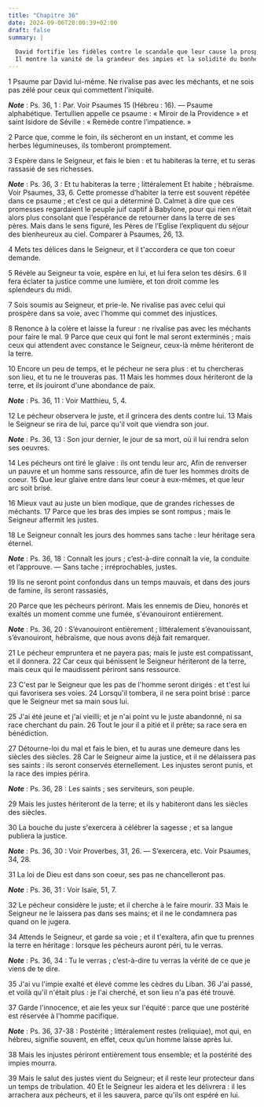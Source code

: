 ```yaml
---
title: "Chapitre 36"
date: 2024-09-06T20:00:39+02:00
draft: false
summary: |
  
  David fortifie les fidèles contre le scandale que leur cause la prospérité des méchants.
  Il montre la vanité de la grandeur des impies et la solidité du bonheur des justes.
---
```



1 Psaume par David lui-même. Ne rivalise pas avec les méchants, et ne sois pas zélé pour ceux qui commettent l'iniquité.

***Note*** :  Ps. 36, 1 : Par. Voir Psaumes 15 (Hébreu : 16). ― Psaume alphabétique. Tertullien appelle ce psaume : « Miroir de la Providence » et saint Isidore de Séville : « Remède contre l’impatience. »


2 Parce que, comme le foin, ils sécheront en un instant, et comme les herbes légumineuses, ils tomberont promptement.


3 Espère dans le Seigneur, et fais le bien : et tu habiteras la terre, et tu seras rassasié de ses richesses.

***Note*** :  Ps. 36, 3 : Et tu habiteras la terre ; littéralement Et habite ; hébraïsme. Voir Psaumes, 33, 6. Cette promesse d’habiter la terre est souvent répétée dans ce psaume ; et c’est ce qui a déterminé D. Calmet à dire que ces promesses regardaient le peuple juif captif à Babylone, pour qui rien n’était alors plus consolant que l’espérance de retourner dans la terre de ses pères. Mais dans le sens figuré, les Pères de l’Eglise l’expliquent du séjour des bienheureux au ciel. Comparer à Psaumes, 26, 13.

4 Mets tes délices dans le Seigneur, et il t'accordera ce que ton coeur demande.


5 Révèle au Seigneur ta voie, espère en lui, et lui fera selon tes désirs. 6 Il fera éclater ta justice comme une lumière, et ton droit comme les splendeurs du midi.


7 Sois soumis au Seigneur, et prie-le. Ne rivalise pas avec celui qui prospère dans sa voie, avec l'homme qui commet des injustices.


8 Renonce à la colère et laisse la fureur : ne rivalise pas avec les méchants pour faire le mal. 9 Parce que ceux qui font le mal seront exterminés ; mais ceux qui attendent avec constance le Seigneur, ceux-là même hériteront de la terre.


10 Encore un peu de temps, et le pécheur ne sera plus : et tu chercheras son lieu, et tu ne le trouveras pas. 11 Mais les hommes doux hériteront de la terre, et ils jouiront d'une abondance de paix.

***Note*** :  Ps. 36, 11 : Voir Matthieu, 5, 4.


12 Le pécheur observera le juste, et il grincera des dents contre lui. 13 Mais le Seigneur se rira de lui, parce qu'il voit que viendra son jour.

***Note*** :  Ps. 36, 13 : Son jour dernier, le jour de sa mort, où il lui rendra selon ses oeuvres.


14 Les pécheurs ont tiré le glaive : ils ont tendu leur arc, Afin de renverser un pauvre et un homme sans ressource, afin de tuer les hommes droits de coeur. 15 Que leur glaive entre dans leur coeur à eux-mêmes, et que leur arc soit brisé.


16 Mieux vaut au juste un bien modique, que de grandes richesses de méchants. 17 Parce que les bras des impies se sont rompus ; mais le Seigneur affermit les justes.


18 Le Seigneur connaît les jours des hommes sans tache : leur héritage sera éternel.

***Note*** :  Ps. 36, 18 : Connaît les jours ; c’est-à-dire connaît la vie, la conduite et l’approuve. ― Sans tache ; irréprochables, justes.

19 Ils ne seront point confondus dans un temps mauvais, et dans des jours de famine, ils seront rassasiés,


20 Parce que les pécheurs périront. Mais les ennemis de Dieu, honorés et exaltés un moment comme une fumée, s'évanouiront entièrement.

***Note*** :  Ps. 36, 20 : S’évanouiront entièrement ; littéralement s’évanouissant, s’évanouiront, hébraïsme, que nous avons déjà fait remarquer.


21 Le pécheur empruntera et ne payera pas; mais le juste est compatissant, et il donnera. 22 Car ceux qui bénissent le Seigneur hériteront de la terre, mais ceux qui le maudissent périront sans ressource.


23 C'est par le Seigneur que les pas de l'homme seront dirigés : et t'est lui qui favorisera ses voies. 24 Lorsqu'il tombera, il ne sera point brisé : parce que le Seigneur met sa main sous lui.


25 J'ai été jeune et j'ai vieilli; et je n'ai point vu le juste abandonné, ni sa race cherchant du pain. 26 Tout le jour il a pitié et il prête; sa race sera en bénédiction.


27 Détourne-loi du mal et fais le bien, et tu auras une demeure dans les siècles des siècles. 28 Car le Seigneur aime la justice, et il ne délaissera pas ses saints : ils seront conservés éternellement. Les injustes seront punis, et la race des impies périra.

***Note*** :  Ps. 36, 28 : Les saints ; ses serviteurs, son peuple.


29 Mais les justes hériteront de la terre; et ils y habiteront dans les siècles des siècles.


30 La bouche du juste s'exercera à célébrer la sagesse ; et sa langue publiera la justice.

***Note*** :  Ps. 36, 30 : Voir Proverbes, 31, 26. ― S’exercera, etc. Voir Psaumes, 34, 28.

31 La loi de Dieu est dans son coeur, ses pas ne chancelleront pas.

***Note*** :  Ps. 36, 31 : Voir Isaïe, 51, 7.


32 Le pécheur considère le juste; et il cherche à le faire mourir. 33 Mais le Seigneur ne le laissera pas dans ses mains; et il ne le condamnera pas quand on le jugera.


34 Attends le Seigneur, et garde sa voie ; et il t'exaltera, afin que tu prennes la terre en héritage : lorsque les pécheurs auront péri, tu le verras.

***Note*** :  Ps. 36, 34 : Tu le verras ; c’est-à-dire tu verras la vérité de ce que je viens de te dire.


35 J'ai vu l'impie exalté et élevé comme les cèdres du Liban. 36 J'ai passé, et voilà qu'il n'était plus : je l'ai cherché, et son lieu n'a pas été trouvé.


37 Garde l'innocence, et aie les yeux sur l'équité : parce que une postérité est réservée à l'homme pacifique.

***Note*** :  Ps. 36, 37-38 : Postérité ; littéralement restes (reliquiae), mot qui, en hébreu, signifie souvent, en effet, ceux qu’un homme laisse après lui.

38 Mais les injustes périront entièrement tous ensemble; et la postérité des impies mourra.


39 Mais le salut des justes vient du Seigneur; et il reste leur protecteur dans un temps de tribulation. 40 Et le Seigneur les aidera et les délivrera : il les arrachera aux pécheurs, et il les sauvera, parce qu'ils ont espéré en lui.

